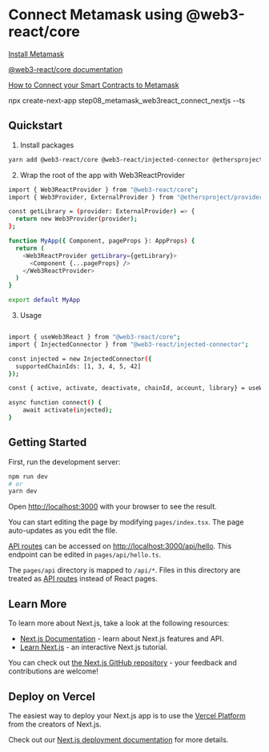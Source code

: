 # Connect Metamask using @web3-react/core

[Install Metamask](https://github.com/LearnWeb3DAO/Crypto-Wallets)

[@web3-react/core documentation](https://www.npmjs.com/package/@web3-react/core)

[How to Connect your Smart Contracts to Metamask](https://www.youtube.com/watch?v=pdsYCkUWrgQ)


npx create-next-app step08_metamask_web3react_connect_nextjs --ts

## Quickstart
1. Install packages

```bash
yarn add @web3-react/core @web3-react/injected-connector @ethersproject/providers ethers
```

2. Wrap the root of the app with Web3ReactProvider
```bash
import { Web3ReactProvider } from "@web3-react/core";
import { Web3Provider, ExternalProvider } from "@ethersproject/providers";

const getLibrary = (provider: ExternalProvider) => {
  return new Web3Provider(provider);
};

function MyApp({ Component, pageProps }: AppProps) {
  return (
    <Web3ReactProvider getLibrary={getLibrary}>
      <Component {...pageProps} />
    </Web3ReactProvider>
  )
}

export default MyApp
```

3. Usage 

```bash

import { useWeb3React } from "@web3-react/core";
import { InjectedConnector } from "@web3-react/injected-connector";

const injected = new InjectedConnector({
  supportedChainIds: [1, 3, 4, 5, 42]
});

const { active, activate, deactivate, chainId, account, library} = useWeb3React();

async function connect() {
    await activate(injected);
}

```


## Getting Started

First, run the development server:

```bash
npm run dev
# or
yarn dev
```

Open [http://localhost:3000](http://localhost:3000) with your browser to see the result.

You can start editing the page by modifying `pages/index.tsx`. The page auto-updates as you edit the file.

[API routes](https://nextjs.org/docs/api-routes/introduction) can be accessed on [http://localhost:3000/api/hello](http://localhost:3000/api/hello). This endpoint can be edited in `pages/api/hello.ts`.

The `pages/api` directory is mapped to `/api/*`. Files in this directory are treated as [API routes](https://nextjs.org/docs/api-routes/introduction) instead of React pages.

## Learn More

To learn more about Next.js, take a look at the following resources:

- [Next.js Documentation](https://nextjs.org/docs) - learn about Next.js features and API.
- [Learn Next.js](https://nextjs.org/learn) - an interactive Next.js tutorial.

You can check out [the Next.js GitHub repository](https://github.com/vercel/next.js/) - your feedback and contributions are welcome!

## Deploy on Vercel

The easiest way to deploy your Next.js app is to use the [Vercel Platform](https://vercel.com/new?utm_medium=default-template&filter=next.js&utm_source=create-next-app&utm_campaign=create-next-app-readme) from the creators of Next.js.

Check out our [Next.js deployment documentation](https://nextjs.org/docs/deployment) for more details.

